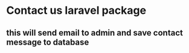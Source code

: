 # Contact us laravel package

## this will send email to admin and save contact message to database
